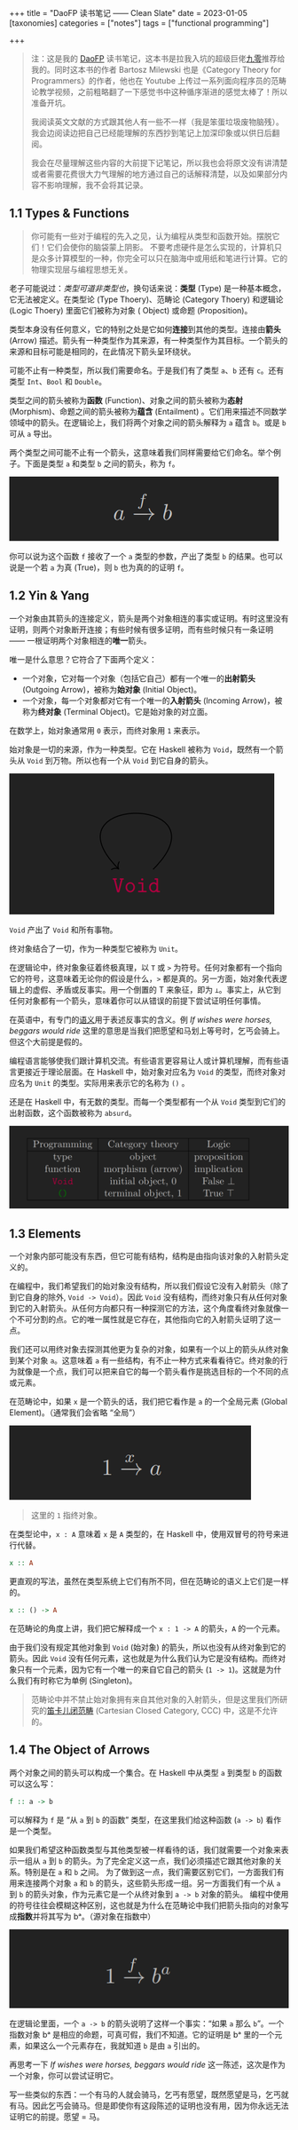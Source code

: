 +++
title = "DaoFP 读书笔记 —— Clean Slate"
date = 2023-01-05
[taxonomies]
categories = ["notes"]
tags = ["functional programming"]

+++

> 注：这是我的 [DaoFP](https://github.com/BartoszMilewski/DaoFP) 读书笔记，这本书是拉我入坑的超级巨佬[九零](https://github.com/a9032676)推荐给我的。同时这本书的作者 Bartosz Milewski
> 也是《Category Theory for Programmers》的作者，他也在 Youtube 上传过一系列面向程序员的范畴论教学视频，之前粗略翻了一下感觉书中这种循序渐进的感觉太棒了！所以准备开坑。
>
>我阅读英文文献的方式跟其他人有一些不一样（我是笨蛋垃圾废物脑残）。我会边阅读边把自己已经能理解的东西抄到笔记上加深印象或以供日后翻阅。
>
>我会在尽量理解这些内容的大前提下记笔记，所以我也会将原文没有讲清楚或者需要花费很大力气理解的地方通过自己的话解释清楚，以及如果部分内容不影响理解，我不会将其记录。

## 1.1 Types & Functions

> 你可能有一些对于编程的先入之见，认为编程从类型和函数开始。摆脱它们！它们会使你的脑袋蒙上阴影。
> 不要考虑硬件是怎么实现的，计算机只是众多计算模型的一种，你完全可以只在脑海中或用纸和笔进行计算。它的物理实现层与编程思想无关。

老子可能说过：*类型可道非类型也*，换句话来说：**类型** (Type) 是一种基本概念，它无法被定义。在类型论 (Type Thoery)、范畴论 (Category Thoery) 和逻辑论 (Logic Thoery) 里面它们被称为对象 (
Object) 或命题 (Proposition)。

类型本身没有任何意义，它的特别之处是它如何**连接**到其他的类型。连接由**箭头** (Arrow) 描述。箭头有一种类型作为其来源，有一种类型作为其目标。一个箭头的来源和目标可能是相同的，在此情况下箭头呈环绕状。

可能不止有一种类型，所以我们需要命名。于是我们有了类型 `a`、`b` 还有 `c`。还有类型 `Int`、`Bool` 和 `Double`。

类型之间的箭头被称为**函数** (Function)、对象之间的箭头被称为**态射** (Morphism)、命题之间的箭头被称为**蕴含** (Entailment)
。它们用来描述不同数学领域中的箭头。在逻辑论上，我们将两个对象之间的箭头解释为 `a` 蕴含 `b`。或是 `b` 可从 `a` 导出。

两个类型之间可能不止有一个箭头，这意味着我们同样需要给它们命名。举个例子。下面是类型 `a` 和类型 `b` 之间的箭头，称为 `f`。

![](01.png)

你可以说为这个函数 `f` 接收了一个 `a` 类型的参数，产出了类型 `b` 的结果。也可以说是一个若 `a` 为真 (True)，则 `b` 也为真的的证明 `f`。

## 1.2 Yin & Yang

一个对象由其箭头的连接定义，箭头是两个对象相连的事实或证明。有时这里没有证明，则两个对象断开连接；有些时候有很多证明，而有些时候只有一条证明 —— 一根证明两个对象相连的**唯一**箭头。

唯一是什么意思？它符合了下面两个定义：

- 一个对象，它对每一个对象（包括它自己）都有一个唯一的**出射箭头** (Outgoing Arrow)，被称为**始对象** (Initial Object)。
- 一个对象，每一个对象都对它有一个唯一的**入射箭头** (Incoming Arrow)，被称为**终对象** (Terminal Object)。它是始对象的对立面。

在数学上，始对象通常用 `0` 表示，而终对象用 `1` 来表示。

始对象是一切的来源，作为一种类型。它在 Haskell 被称为 `Void`，既然有一个箭头从 `Void` 到万物。所以也有一个从 `Void` 到它自身的箭头。

![](02.png)

`Void` 产出了 `Void` 和所有事物。

终对象结合了一切，作为一种类型它被称为 `Unit`。

在逻辑论中，终对象象征着终极真理，以 `T` 或 `>` 为符号。任何对象都有一个指向它的符号，这意味着无论你的假设是什么，`>` 都是真的。另一方面，始对象代表逻辑上的虚假、矛盾或反事实。用一个倒置的
T 来象征，即为 `⊥`。事实上，从它到任何对象都有一个箭头，意味着你可以从错误的前提下尝试证明任何事情。

在英语中，有专门的[语义](https://en.wikipedia.org/wiki/Counterfactual_conditional)用于表述反事实的含义。例 *If wishes were horses, beggars would ride*
这里的意思是当我们把愿望和马划上等号时，乞丐会骑上。但这个大前提是假的。

编程语言能够使我们跟计算机交流。有些语言更容易让人或计算机理解，而有些语言更接近于理论层面。在 Haskell 中，始对象对应名为 `Void` 的类型，而终对象对应名为 `Unit`
的类型。实际用来表示它的名称为 `()` 。

还是在 Haskell 中，有无数的类型。而每一个类型都有一个从 `Void` 类型到它们的出射函数，这个函数被称为 `absurd`。

![](03.png)

## 1.3 Elements

一个对象内部可能没有东西，但它可能有结构，结构是由指向该对象的入射箭头定义的。

在编程中，我们希望我们的始对象没有结构，所以我们假设它没有入射箭头（除了到它自身的除外, `Void -> Void`）。因此 `Void`
没有结构，而终对象只有从任何对象到它的入射箭头。从任何方向都只有一种探测它的方法，这个角度看终对象就像一个不可分割的点。它的唯一属性就是它存在，其他指向它的入射箭头证明了这一点。

我们还可以用终对象去探测其他更为复杂的对象，如果有一个以上的箭头从终对象到某个对象 `a`。这意味着 `a` 有一些结构，有不止一种方式来看看待它。终对象的行为就像是一个点，我们可以把来自它的每一个箭头看作是挑选目标的一个不同的点或元素。

在范畴论中，如果 `x` 是一个箭头的话，我们把它看作是 `a` 的一个全局元素 (Global Element)。（通常我们会省略 “全局”）

![](04.png)

> 这里的 `1` 指终对象。

在类型论中，`x : A` 意味着 `x` 是 `A` 类型的，在 Haskell 中，使用双冒号的符号来进行代替。

```haskell
x :: A
```

更直观的写法，虽然在类型系统上它们有所不同，但在范畴论的语义上它们是一样的。

```haskell
x :: () -> A
```

在范畴论的角度上讲，我们把它解释成一个 `x : 1 -> A` 的箭头，`A` 的一个元素。

由于我们没有规定其他对象到 `Void` (始对象) 的箭头，所以也没有从终对象到它的箭头。因此 `Void`
没有任何元素，这也就是为什么我们认为它是没有结构。而终对象只有一个元素，因为它有一个唯一的来自它自己的箭头 (`1 -> 1`)。这就是为什么我们有时称它为单例 (Singleton)。

> 范畴论中并不禁止始对象拥有来自其他对象的入射箭头，但是这里我们所研究的[笛卡儿闭范畴](https://en.wikipedia.org/wiki/Cartesian_closed_category) (Cartesian Closed Category, CCC) 中，这是不允许的。

## 1.4 The Object of Arrows

两个对象之间的箭头可以构成一个集合。在 Haskell 中从类型 `a` 到类型 `b` 的函数可以这么写：

```haskell
f :: a -> b
```

可以解释为 `f` 是 “从 `a` 到 `b` 的函数” 类型，在这里我们给这种函数 (`a -> b`) 看作是一个类型。

如果我们希望这种函数类型与其他类型被一样看待的话，我们就需要一个对象来表示一组从 `a` 到 `b` 的箭头。为了完全定义这一点，我们必须描述它跟其他对象的关系。特别是在 `a` 和 `b` 之间。
为了做到这一点，我们需要区别它们，一方面我们有用来连接两个对象 `a` 和 `b` 的箭头，这些箭头形成一组。另一方面我们有一个从 `a` 到 `b` 的箭头对象，作为元素它是一个从终对象到 `a -> b`
对象的箭头。
编程中使用的符号往往会模糊这种区别，这也就是为什么在范畴论中我们把箭头指向的对象写成**指数**并将其写为 bᵃ。（源对象在指数中）

![](05.png)

在逻辑论里面，一个 `a -> b` 的箭头说明了这样一个事实：“如果 `a` 那么 `b`”。一个指数对象 bᵃ 是相应的命题，可真可假，我们不知道。它的证明是 bᵃ
里的一个元素，如果这么一个元素存在，我就知道 `b` 是由 `a` 引出的。

再思考一下 *If wishes were horses, beggars would ride* 这一陈述，这次是作为一个对象，你可以尝试证明它。

写一些类似的东西：一个有马的人就会骑马，乞丐有愿望，既然愿望是马，乞丐就有马。因此乞丐会骑马。但是即使你有这段陈述的证明也没有用，因为你永远无法证明它的前提。愿望 = 马。
